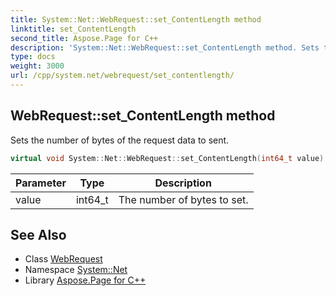 ```yaml
---
title: System::Net::WebRequest::set_ContentLength method
linktitle: set_ContentLength
second_title: Aspose.Page for C++
description: 'System::Net::WebRequest::set_ContentLength method. Sets the number of bytes of the request data to sent in C++.'
type: docs
weight: 3000
url: /cpp/system.net/webrequest/set_contentlength/
---
```

## WebRequest::set_ContentLength method


Sets the number of bytes of the request data to sent.

```cpp
virtual void System::Net::WebRequest::set_ContentLength(int64_t value)
```


| Parameter | Type | Description |
| --- | --- | --- |
| value | int64_t | The number of bytes to set. |

## See Also

* Class [WebRequest](../)
* Namespace [System::Net](../../)
* Library [Aspose.Page for C++](../../../)
